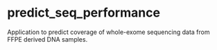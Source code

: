 # predict_seq_performance
Application to predict coverage of whole-exome sequencing data from FFPE derived DNA samples. 
